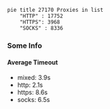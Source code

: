 
```mermaid
pie title 27170 Proxies in list
    "HTTP" : 17752
    "HTTPS": 3968
    "SOCKS" : 8336
```

### Some Info
#### Average Timeout

- mixed: 3.9s
- http: 2.1s
- https: 8.6s
- socks: 6.5s